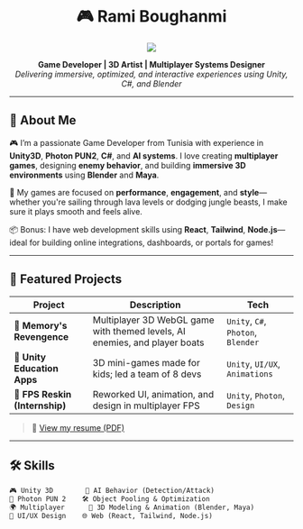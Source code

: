 <h1 align="center">
  🎮 Rami Boughanmi
</h1>

<p align="center">
  <img src="https://skillicons.dev/icons?i=unity,cs,blender,react,nodejs,tailwind,github" />
</p>

<p align="center">
  <strong>Game Developer | 3D Artist | Multiplayer Systems Designer</strong><br/>
  <em>Delivering immersive, optimized, and interactive experiences using Unity, C#, and Blender</em>
</p>

---

## 🧠 About Me

🎮 I’m a passionate Game Developer from Tunisia with experience in **Unity3D**, **Photon PUN2**, **C#**, and **AI systems**. I love creating **multiplayer games**, designing **enemy behavior**, and building **immersive 3D environments** using **Blender** and **Maya**.  

🧰 My games are focused on **performance**, **engagement**, and **style**—whether you're sailing through lava levels or dodging jungle beasts, I make sure it plays smooth and feels alive.

📦 Bonus: I have web development skills using **React**, **Tailwind**, **Node.js**—ideal for building online integrations, dashboards, or portals for games!

---

## 🚀 Featured Projects

| Project | Description | Tech |
|--------|-------------|------|
| 🎯 **Memory's Revengence** | Multiplayer 3D WebGL game with themed levels, AI enemies, and player boats | `Unity`, `C#`, `Photon`, `Blender` |
| 📱 **Unity Education Apps** | 3D mini-games made for kids; led a team of 8 devs | `Unity`, `UI/UX`, `Animations` |
| 🔫 **FPS Reskin (Internship)** | Reworked UI, animation, and design in multiplayer FPS | `Unity`, `Photon`, `Design` |

> 📎 [View my resume (PDF)](https://link-to-resume.com)

---

## 🛠️ Skills

```txt
🎮 Unity 3D        🧠 AI Behavior (Detection/Attack)
🧪 Photon PUN 2    🛠️ Object Pooling & Optimization
🌍 Multiplayer      🎨 3D Modeling & Animation (Blender, Maya)
📱 UI/UX Design    🌐 Web (React, Tailwind, Node.js)
